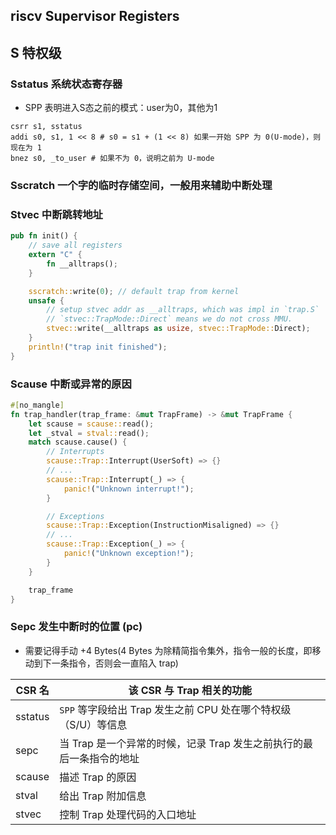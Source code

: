 ## riscv Supervisor Registers

## S 特权级

### Sstatus 系统状态寄存器

- SPP 表明进入S态之前的模式：user为0，其他为1

```assembly
csrr s1, sstatus
addi s0, s1, 1 << 8 # s0 = s1 + (1 << 8) 如果一开始 SPP 为 0(U-mode)，则现在为 1
bnez s0, _to_user # 如果不为 0，说明之前为 U-mode
```

### Sscratch 一个字的临时存储空间，一般用来辅助中断处理

### Stvec 中断跳转地址

```rust
pub fn init() {
    // save all registers
    extern "C" {
        fn __alltraps();
    }

    sscratch::write(0); // default trap from kernel
    unsafe {
        // setup stvec addr as __alltraps, which was impl in `trap.S`
        // `stvec::TrapMode::Direct` means we do not cross MMU.
        stvec::write(__alltraps as usize, stvec::TrapMode::Direct);
    }
    println!("trap init finished");
}
```

### Scause 中断或异常的原因

```rust
#[no_mangle]
fn trap_handler(trap_frame: &mut TrapFrame) -> &mut TrapFrame {
    let scause = scause::read();
    let _stval = stval::read();
    match scause.cause() {
        // Interrupts
        scause::Trap::Interrupt(UserSoft) => {}
        // ...
        scause::Trap::Interrupt(_) => {
            panic!("Unknown interrupt!");
        }

        // Exceptions
        scause::Trap::Exception(InstructionMisaligned) => {}
        // ...
        scause::Trap::Exception(_) => {
            panic!("Unknown exception!");
        }
    }

    trap_frame
}
```

### Sepc 发生中断时的位置  (pc)

- 需要记得手动 +4 Bytes(4 Bytes 为除精简指令集外，指令一般的长度，即移动到下一条指令，否则会一直陷入 trap)

| CSR 名  | 该 CSR 与 Trap 相关的功能                                    |
| ------- | ------------------------------------------------------------ |
| sstatus | `SPP` 等字段给出 Trap 发生之前 CPU 处在哪个特权级（S/U）等信息 |
| sepc    | 当 Trap 是一个异常的时候，记录 Trap 发生之前执行的最后一条指令的地址 |
| scause  | 描述 Trap 的原因                                             |
| stval   | 给出 Trap 附加信息                                           |
| stvec   | 控制 Trap 处理代码的入口地址                                 |